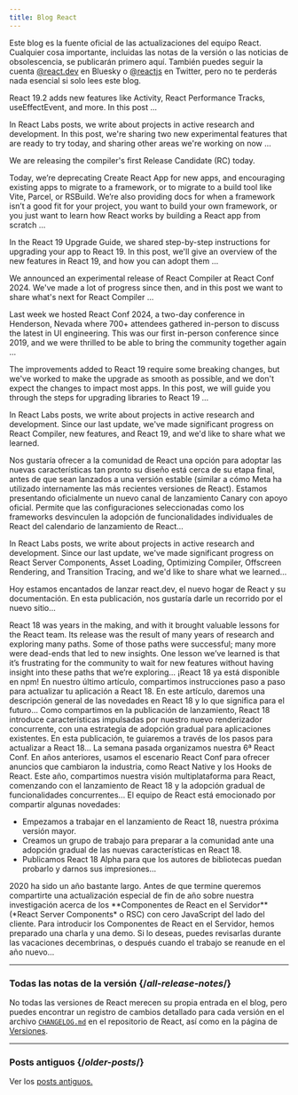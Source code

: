 ```yaml
---
title: Blog React
---
```


<Intro>

Este blog es la fuente oficial de las actualizaciones del equipo React. Cualquier cosa importante, incluidas las notas de la versión o las noticias de obsolescencia, se publicarán primero aquí. También puedes seguir la cuenta [@react.dev](https://bsky.app/profile/react.dev) en Bluesky o [@reactjs](https://twitter.com/reactjs) en Twitter, pero no te perderás nada esencial si solo lees este blog.

</Intro>

<div className="sm:-mx-5 flex flex-col gap-5 mt-12">

<BlogCard title="React 19.2" date="October 1, 2025" url="/blog/2025/10/01/react-19-2">

React 19.2 adds new features like Activity, React Performance Tracks, useEffectEvent, and more. In this post ...

</BlogCard>

<BlogCard title="React Labs: View Transitions, Activity, and more" date="April 23, 2025" url="/blog/2025/04/23/react-labs-view-transitions-activity-and-more">

In React Labs posts, we write about projects in active research and development. In this post, we're sharing two new experimental features that are ready to try today, and sharing other areas we're working on now ...

</BlogCard>

<BlogCard title="React Compiler RC" date="April 21, 2025" url="/blog/2025/04/21/react-compiler-rc">

We are releasing the compiler's first Release Candidate (RC) today.

</BlogCard>

<BlogCard title="Sunsetting Create React App" date="February 14, 2025" url="/blog/2025/02/14/sunsetting-create-react-app">

Today, we’re deprecating Create React App for new apps, and encouraging existing apps to migrate to a framework, or to migrate to a build tool like Vite, Parcel, or RSBuild. We’re also providing docs for when a framework isn’t a good fit for your project, you want to build your own framework, or you just want to learn how React works by building a React app from scratch ...

</BlogCard>

<BlogCard title="React v19 " date="December 5, 2024" url="/blog/2024/12/05/react-19">

In the React 19 Upgrade Guide, we shared step-by-step instructions for upgrading your app to React 19. In this post, we'll give an overview of the new features in React 19, and how you can adopt them ...

</BlogCard>

<BlogCard title="React Compiler Beta Release" date="October 21, 2024" url="/blog/2024/10/21/react-compiler-beta-release">

We announced an experimental release of React Compiler at React Conf 2024. We've made a lot of progress since then, and in this post we want to share what's next for React Compiler ...

</BlogCard>

<BlogCard title="React Conf 2024 Recap" date="May 22, 2024" url="/blog/2024/05/22/react-conf-2024-recap">

Last week we hosted React Conf 2024, a two-day conference in Henderson, Nevada where 700+ attendees gathered in-person to discuss the latest in UI engineering. This was our first in-person conference since 2019, and we were thrilled to be able to bring the community together again ...

</BlogCard>

<BlogCard title="React 19 Upgrade Guide" date="April 25, 2024" url="/blog/2024/04/25/react-19-upgrade-guide">

The improvements added to React 19 require some breaking changes, but we've worked to make the upgrade as smooth as possible, and we don't expect the changes to impact most apps. In this post, we will guide you through the steps for upgrading libraries to React 19 ...

</BlogCard>

<BlogCard title="React Labs: What We've Been Working On – February 2024" date="15 de febrero de 2024" url="/blog/2024/02/15/react-labs-what-we-have-been-working-on-february-2024">

In React Labs posts, we write about projects in active research and development. Since our last update, we've made significant progress on React Compiler, new features, and React 19, and we'd like to share what we learned.

</BlogCard>

<BlogCard title="React Canaries: Habilitar el despliegue incremental de características fuera de Meta" date="3 de mayo de 2023" url="/blog/2023/05/03/react-canaries">

Nos gustaría ofrecer a la comunidad de React una opción para adoptar las nuevas características tan pronto su diseño está cerca de su etapa final, antes de que sean lanzados a una versión estable (similar a cómo Meta ha utilizado internamente las más recientes versiones de React). Estamos presentando oficialmente un nuevo canal de lanzamiento Canary con apoyo oficial. Permite que las configuraciones seleccionadas como los frameworks desvinculen la adopción de funcionalidades individuales de React del calendario de lanzamiento de React...

</BlogCard>

<BlogCard title="React Labs: What We've Been Working On – March 2023" date="22 de marzo de 2023" url="/blog/2023/03/22/react-labs-what-we-have-been-working-on-march-2023">

In React Labs posts, we write about projects in active research and development. Since our last update, we've made significant progress on React Server Components, Asset Loading, Optimizing Compiler, Offscreen Rendering, and Transition Tracing, and we'd like to share what we learned...

</BlogCard>


<BlogCard title="Presentación de react.dev" date="16 de marzo de 2023" url="/blog/2023/03/16/introducing-react-dev">

Hoy estamos encantados de lanzar react.dev, el nuevo hogar de React y su documentación. En esta publicación, nos gustaría darle un recorrido por el nuevo sitio...

</BlogCard>


<BlogCard title="React Labs: What We've Been Working On – June 2022" date="15 de junio de 2022" url="/blog/2022/06/15/react-labs-what-we-have-been-working-on-june-2022">
React 18 was years in the making, and with it brought valuable lessons for the React team. Its release was the result of many years of research and exploring many paths. Some of those paths were successful; many more were dead-ends that led to new insights. One lesson we’ve learned is that it’s frustrating for the community to wait for new features without having insight into these paths that we’re exploring...
</BlogCard>

<BlogCard title="React v18.0" date="29 de marzo de 2022" url="/blog/2022/03/29/react-v18">
¡React 18 ya está disponible en npm! En nuestro último artículo, compartimos instrucciones paso a paso para actualizar tu aplicación a React 18. En este artículo, daremos una descripción general de las novedades en React 18 y lo que significa para el futuro...
</BlogCard>

<BlogCard title="Cómo actualizar a React 18" date="8 de marzo de 2022" url="/blog/2022/03/08/react-18-upgrade-guide">
Como compartimos en la publicación de lanzamiento, React 18 introduce características impulsadas por nuestro nuevo renderizador concurrente, con una estrategia de adopción gradual para aplicaciones existentes. En esta publicación, te guiaremos a través de los pasos para actualizar a React 18...
</BlogCard>

<BlogCard title="Resumen de React Conf 2021" date="17 de diciembre de 2021" url="/blog/2021/12/17/react-conf-2021-recap">
La semana pasada organizamos nuestra 6ª React Conf. En años anteriores, usamos el escenario React Conf para ofrecer anuncios que cambiaron la industria, como React Native y los Hooks de React. Este año, compartimos nuestra visión multiplataforma para React, comenzando con el lanzamiento de React 18 y la adopción gradual de funcionalidades concurrentes...
</BlogCard>

<BlogCard title="El plan para React 18" date="8 de junio de 2021" url="/blog/2021/06/08/the-plan-for-react-18">
El equipo de React está emocionado por compartir algunas novedades:

- Empezamos a trabajar en el lanzamiento de React 18, nuestra próxima versión mayor.
- Creamos un grupo de trabajo para preparar a la comunidad ante una adopción gradual de las nuevas características en React 18.
- Publicamos React 18 Alpha para que los autores de bibliotecas puedan probarlo y darnos sus impresiones...
</BlogCard>

<BlogCard title="Presentación de los componentes de React en el servidor" date="21 de diciembre de 2020" url="/blog/2020/12/21/data-fetching-with-react-server-components">
2020 ha sido un año bastante largo. Antes de que termine queremos compartirte una actualización especial de fin de año sobre nuestra investigación acerca de los **Componentes de React en el Servidor** (*React Server Components* o RSC) con cero JavaScript del lado del cliente. Para introducir los Componentes de React en el Servidor, hemos preparado una charla y una demo. Si lo deseas, puedes revisarlas durante las vacaciones decembrinas, o después cuando el trabajo se reanude en el año nuevo...
</BlogCard>

</div>

---

### Todas las notas de la versión {/*all-release-notes*/}

No todas las versiones de React merecen su propia entrada en el blog, pero puedes encontrar un registro de cambios detallado para cada versión en el archivo [`CHANGELOG.md`](https://github.com/facebook/react/blob/main/CHANGELOG.md) en el repositorio de React, así como en la página de [Versiones](https://github.com/facebook/react/releases).

---

### Posts antiguos {/*older-posts*/}

Ver los [posts antiguos.](https://es.reactjs.org/blog/all.html)

<div className="h-12"></div>
